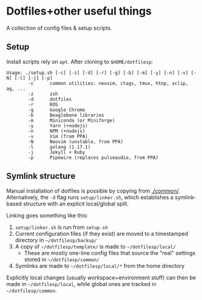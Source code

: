 # Dotfiles+other useful things

A collection of config files & setup scripts.

## Setup

Install scripts rely on `apt`. After cloning to `$HOME/dotfilesp`:

```
Usage: ./setup.sh [-c] [-z] [-d] [-r] [-g] [-b] [-m] [-y] [-n] [-v] [-N] [-l] [-j] [-p]
        -c      common utilities: neovim, ctags, tmux, htop, xclip, ag, ...
        -z      zsh
        -d      dotfiles
        -r      ROS
        -g      Google Chrome
        -b      Beaglebone libraries
        -m      Miniconda (or Miniforge)
        -y      Yarn (+nodejs)
        -n      NPM (+nodejs)
        -v      Vim (from PPA)
        -N      Neovim (unstable, from PPA)
        -l      golang (1.17.1)
        -j      Jekyll + Ruby
        -p      Pipewire (replaces pulseaudio, from PPA)
```

## Symlink structure

Manual installation of dotfiles is possible by copying from
[./common/](./common/). Alternatively, the `-d` flag runs `setup/linker.sh`,
which establishes a symlink-based structure with an explicit local/global split.

Linking goes something like this:

1. `setup/linker.sh` is run from `setup.sh`
2. Current configuration files (if they exist) are moved to a timestamped
   directory in `~/dotfilesp/backup/`
3. A copy of `~/dotfilesp/template/` is made to `~/dotfilesp/local/`
   - These are mostly one-line config files that source the "real" settings
     stored in `~/dotfilesp/common/`
4. Symlinks are made to `~/dotfilesp/local/*` from the home directory

Explicitly local changes (usually workspace+environment stuff) can then be made
in `~/dotfilesp/local`, while global ones are tracked in `~/dotfilesp/common`.
